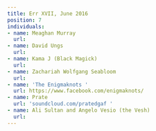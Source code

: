 ```yaml
---
title: Err XVII, June 2016
position: 7
individuals:
- name: Meaghan Murray
  url: 
- name: David Ungs
  url: 
- name: Kama J (Black Magick)
  url: 
- name: Zachariah Wolfgang Seabloom
  url: 
- name: 'The Enigmaknots '
  url: https://www.facebook.com/enigmaknots/
- name: Prate
  url: 'soundcloud.com/pratedgaf '
- name: Ali Sultan and Angelo Vesio (the Vesh)
  url: 
---
```


